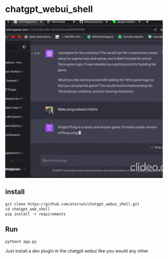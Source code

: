 # chatgpt_webui_shell
![Shell Image](https://raw.githubusercontent.com/atorsvn/chatgpt_webui_shell/main/ezgif.com-optimize%20(3).gif)
## install
```
git clone https://github.com/atorsvn/chatgpt_webui_shell.git
cd chatgpt_web_shell
pip install -r requirements
```
## Run
```
python3 app.py
```

Just install a dev plugin in the chatgpt webui like you would any other
